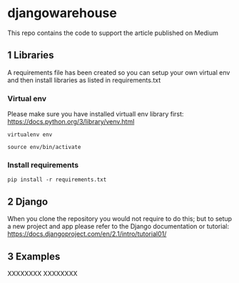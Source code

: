 # djangowarehouse
This repo contains the code to support the article published on Medium

## 1 Libraries
A requirements file has been created so you can setup your own virtual env and then install libraries as listed in requirements.txt

### Virtual env
Please make sure you have installed virtuall env library first: https://docs.python.org/3/library/venv.html

`virtualenv env`

`source env/bin/activate`

### Install requirements
`pip install -r requirements.txt`


## 2 Django
When you clone the repository you would not require to do this; but to setup a new project and app please refer to the Django documentation or tutorial: https://docs.djangoproject.com/en/2.1/intro/tutorial01/

## 3 Examples
XXXXXXXX
XXXXXXXX
